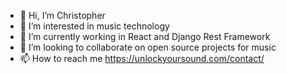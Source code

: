 - 👋 Hi, I’m Christopher
- 👀 I’m interested in music technology
- 🌱 I’m currently working in React and Django Rest Framework
- 💞️ I’m looking to collaborate on open source projects for music
- 📫 How to reach me https://unlockyoursound.com/contact/

<!---
carvalhochris/carvalhochris is a ✨ special ✨ repository because its `README.md` (this file) appears on your GitHub profile.
You can click the Preview link to take a look at your changes.
--->
